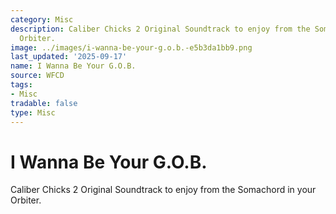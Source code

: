 ```yaml
---
category: Misc
description: Caliber Chicks 2 Original Soundtrack to enjoy from the Somachord in your
  Orbiter.
image: ../images/i-wanna-be-your-g.o.b.-e5b3da1bb9.png
last_updated: '2025-09-17'
name: I Wanna Be Your G.O.B.
source: WFCD
tags:
- Misc
tradable: false
type: Misc
---
```


# I Wanna Be Your G.O.B.

Caliber Chicks 2 Original Soundtrack to enjoy from the Somachord in your Orbiter.

